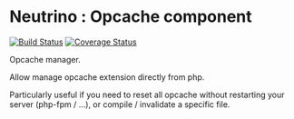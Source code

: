 Neutrino : Opcache component
==============================================
[![Build Status](https://travis-ci.org/pn-neutrino/opcache.svg?branch=master)](https://travis-ci.org/pn-neutrino/opcache) [![Coverage Status](https://coveralls.io/repos/github/pn-neutrino/opcache/badge.svg?branch=master)](https://coveralls.io/github/pn-neutrino/opcache)

Opcache manager.

Allow manage opcache extension directly from php.

Particularly useful if you need to reset all opcache without restarting your server (php-fpm / ...), or compile / invalidate a specific file.

